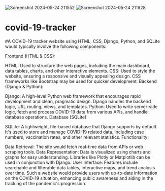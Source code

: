 ![Screenshot 2024-05-24 211552](https://github.com/vishnu44444/covid-19-tracker-/assets/145116139/d631da2a-b084-4473-89a8-33e70311b999)
![Screenshot 2024-05-24 211628](https://github.com/vishnu44444/covid-19-tracker-/assets/145116139/30819d6d-8ae0-4b2a-b68f-e61d5932890b)


# covid-19-tracker
 #A COVID-19 tracker website using HTML, CSS, Django, Python, and SQLite would typically involve the following components:

Frontend (HTML & CSS):

HTML: Used to structure the web pages, including the main dashboard, data tables, charts, and other interactive elements.
CSS: Used to style the website, ensuring a responsive and visually appealing design. CSS frameworks like Bootstrap may be used for quicker development.
Backend (Django & Python):

Django: A high-level Python web framework that encourages rapid development and clean, pragmatic design. Django handles the backend logic, URL routing, views, and templates.
Python: Used to write server-side logic, fetch and process COVID-19 data from various APIs, and handle database operations.
Database (SQLite):

SQLite: A lightweight, file-based database that Django supports by default. It's used to store and manage COVID-19 related data, including case numbers, vaccination rates, and other relevant statistics.
Functionality:

Data Retrieval: The site would fetch real-time data from APIs or web scraping tools.
Data Representation: Data is visualized using charts and graphs for easy understanding. Libraries like Plotly or Matplotlib can be used in conjunction with Django.
User Interface: Features include searchable and filterable data tables, interactive maps, and trend analysis over time.
Such a website would provide users with up-to-date information on the COVID-19 situation, enhancing public awareness and aiding in the tracking of the pandemic's progression.
